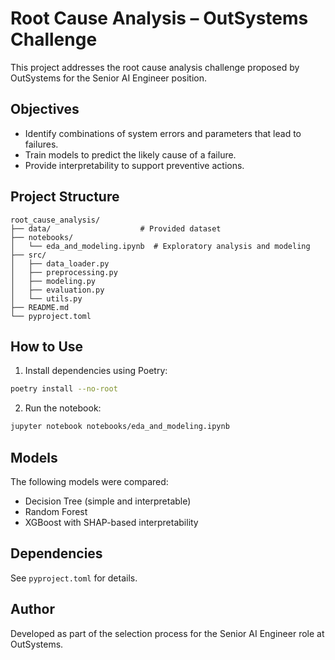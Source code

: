 # Root Cause Analysis – OutSystems Challenge

This project addresses the root cause analysis challenge proposed by OutSystems for the Senior AI Engineer position.

## Objectives

- Identify combinations of system errors and parameters that lead to failures.
- Train models to predict the likely cause of a failure.
- Provide interpretability to support preventive actions.

## Project Structure

```
root_cause_analysis/
├── data/                    # Provided dataset
├── notebooks/
│   └── eda_and_modeling.ipynb  # Exploratory analysis and modeling
├── src/
│   ├── data_loader.py
│   ├── preprocessing.py
│   ├── modeling.py
│   ├── evaluation.py
│   └── utils.py
├── README.md
└── pyproject.toml
```

## How to Use

1. Install dependencies using Poetry:

```bash
poetry install --no-root
```

2. Run the notebook:

```bash
jupyter notebook notebooks/eda_and_modeling.ipynb
```

## Models

The following models were compared:
- Decision Tree (simple and interpretable)
- Random Forest
- XGBoost with SHAP-based interpretability

## Dependencies

See `pyproject.toml` for details.

## Author

Developed as part of the selection process for the Senior AI Engineer role at OutSystems.